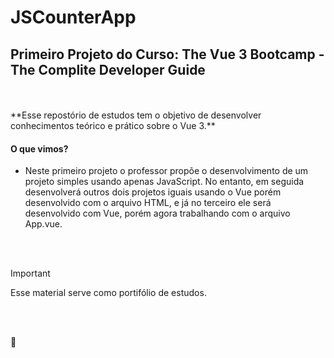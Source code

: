 # JSCounterApp 
## Primeiro Projeto do Curso: The Vue 3 Bootcamp - The Complite Developer Guide
<br>
<br>
**Esse repostório de estudos tem o objetivo de desenvolver conhecimentos teórico e prático sobre o Vue 3.**

#### O que vimos?
 - Neste primeiro projeto o professor propõe o desenvolvimento de um projeto simples usando apenas JavaScript. No entanto, em seguida desenvolverá outros dois projetos iguais usando o Vue porém desenvolvido com o arquivo HTML, e já no terceiro ele será desenvolvido com Vue, porém agora trabalhando com o arquivo App.vue.
 <br>
 <br>


> [!IMPORTANT]
> Esse material serve como portifólio de estudos.

<br>
<br>

:slightly_smiling_face:

